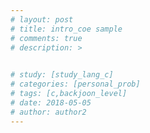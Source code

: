 ```yaml
---
# layout: post
# title: intro_coe sample
# comments: true
# description: >
  

# study: [study_lang_c]
# categories: [personal_prob]
# tags: [c,backjoon_level]
# date: 2018-05-05
# author: author2
---
```





